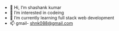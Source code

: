 - 👋 Hi, I’m shashank kumar
- 👀 I’m interested in codeing
- 🌱 I’m currently learning full stack web development
- 📫 gmail- shnk088@gmail.com

<!---
shnk088/shnk088 is a ✨ special ✨ repository because its `README.md` (this file) appears on your GitHub profile.
You can click the Preview link to take a look at your changes.
--->
